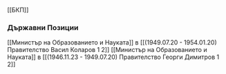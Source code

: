 [[БКП]]

### Държавни Позиции
[[Министър на Образованието и Науката]] в [[(1949.07.20 - 1954.01.20) Правителство Васил Коларов 1 2]]
[[Министър на Образованието и Науката]] в [[(1946.11.23 - 1949.07.20) Правителство Георги Димитров 1 2]]